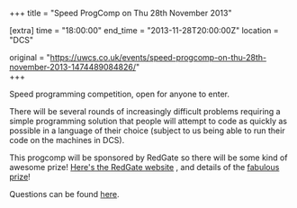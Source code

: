 +++
title = "Speed ProgComp on Thu 28th November 2013"

[extra]
time = "18:00:00"
end_time = "2013-11-28T20:00:00Z"
location = "DCS"

original = "https://uwcs.co.uk/events/speed-progcomp-on-thu-28th-november-2013-1474489084826/"    
+++

Speed programming competition, open for anyone to enter.

There will be several rounds of increasingly difficult problems requiring a simple programming solution that people will attempt to code as quickly as possible in a language of their choice (subject to us being able to run their code on the machines in DCS).

This progcomp will be sponsored by RedGate so there will be some kind of awesome prize\! [Here's the RedGate website](http://www.red-gate.com) , and details of the [fabulous prize](http://www.amazon.co.uk/Leap-Motion-Controller-Interacts-Airspace/dp/B00C66Z9ZC)\!

Questions can be found [here](http://ruth.uwcs.co.uk/progcomp/271113/questions.pdf).


